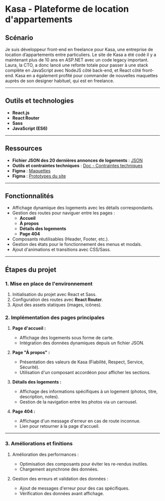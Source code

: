 # Kasa - Plateforme de location d'appartements

## Scénario

Je suis développeur front-end en freelance pour Kasa, une entreprise de location d’appartements entre particuliers.
Le site de Kasa a été codé il y a maintenant plus de 10 ans en ASP.NET avec un code legacy important. Laura, la CTO, a donc lancé une refonte totale pour passer à une stack complète en JavaScript avec NodeJS côté back-end, et React côté front-end. Kasa en a également profité pour commander de nouvelles maquettes auprès de son designer habituel, qui est en freelance.

---

## Outils et technologies

- **React.js**  
- **React Router**  
- **Sass**  
- **JavaScript (ES6)**  

---

## Ressources
- **Fichier JSON des 20 dernières annonces de logements** : [JSON](https://s3-eu-west-1.amazonaws.com/course.oc-static.com/projects/Front-End+V2/P9+React+1/logements.json)  
- **Outils et contraintes techniques** : [Doc - Contraintes techniques](https://course.oc-static.com/projects/D%C3%A9veloppeur+Web/IW_P8+React+Kasa/Kasa+coding+guidelines+-+IW+-+DW.pdf) 
- **Figma** : [Maquettes](https://www.figma.com/design/2BZEoBhyxt5IwZgRn0wGsL/Kasa_FR?node-id=0-1&p=f)
- **Figma** : [Prototypes du site](https://www.figma.com/proto/2BZEoBhyxt5IwZgRn0wGsL/Kasa_FR?type=design&node-id=3-0&t=x8RBKuR4UiE3hhBW-0&scaling=scale-down&page-id=0%3A1&starting-point-node-id=3%3A0&show-proto-sidebar=1)

---

## Fonctionnalités

- Affichage dynamique des logements avec les détails correspondants.
- Gestion des routes pour naviguer entre les pages :
  - **Accueil**
  - **À propos**
  - **Détails des logements**
  - **Page 404**
- Composants réutilisables (Header, Footer, etc.).
- Gestion des états pour le fonctionnement des menus et modals.
- Ajout d'animations et transitions avec CSS/Sass.



---

## Étapes du projet

### 1. Mise en place de l'environnement

1. Initialisation du projet avec React et Sass.  
2. Configuration des routes avec **React Router**.  
3. Ajout des assets statiques (images, icônes).  



### 2. Implémentation des pages principales

1. **Page d'accueil :**  
   - Affichage des logements sous forme de carte.
   - Intégration des données dynamiques depuis un fichier JSON.

2. **Page "À propos" :**  
   - Présentation des valeurs de Kasa (Fiabilité, Respect, Service, Sécurité).  
   - Utilisation d'un composant accordéon pour afficher les sections.  

3. **Détails des logements :**  
   - Affichage des informations spécifiques à un logement (photos, titre, description, notes).  
   - Gestion de la navigation entre les photos via un carrousel.

4. **Page 404 :**  
   - Affichage d'un message d'erreur en cas de route inconnue.  
   - Lien pour retourner à la page d'accueil.  

---

### 3. Améliorations et finitions

1. Amélioration des performances :  
   - Optimisation des composants pour éviter les re-rendus inutiles.  
   - Chargement asynchrone des données.

2. Gestion des erreurs et validation des données :  
   - Ajout de messages d'erreur pour des cas spécifiques.  
   - Vérification des données avant affichage.  
